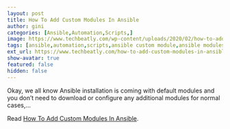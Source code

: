 ```yaml
---
layout: post
title: How To Add Custom Modules In Ansible
author: gini
categories: [Ansible,Automation,Scripts,]
image: https://www.techbeatly.com/wp-content/uploads/2020/02/how-to-add-custom-modules-in-ansible-1024x475.jpg
tags: [ansible,automation,scripts,ansible custom module,ansible modules,how to add custom modules in ansible,how to install ansible module,install ansible module,]
ext_url: https://www.techbeatly.com/how-to-add-custom-modules-in-ansible/
show-avatar: true
featured: false
hidden: false
---
```


Okay, we all know Ansible installation is coming with default modules and you don&#8217;t need to download or configure any additional modules for normal cases,&#46;&#46;&#46;

Read [How To Add Custom Modules In Ansible](https://www.techbeatly.com/how-to-add-custom-modules-in-ansible/).